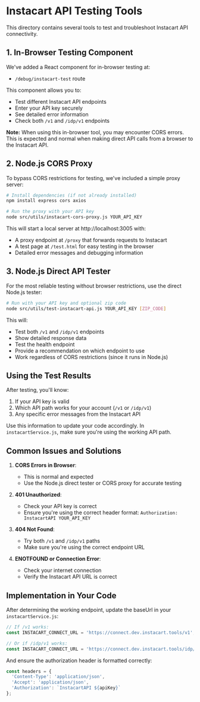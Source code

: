 # Instacart API Testing Tools

This directory contains several tools to test and troubleshoot Instacart API connectivity.

## 1. In-Browser Testing Component

We've added a React component for in-browser testing at:
- `/debug/instacart-test` route

This component allows you to:
- Test different Instacart API endpoints
- Enter your API key securely
- See detailed error information
- Check both `/v1` and `/idp/v1` endpoints

**Note:** When using this in-browser tool, you may encounter CORS errors. This is expected and normal when making direct API calls from a browser to the Instacart API.

## 2. Node.js CORS Proxy

To bypass CORS restrictions for testing, we've included a simple proxy server:

```bash
# Install dependencies (if not already installed)
npm install express cors axios

# Run the proxy with your API key
node src/utils/instacart-cors-proxy.js YOUR_API_KEY
```

This will start a local server at http://localhost:3005 with:
- A proxy endpoint at `/proxy` that forwards requests to Instacart
- A test page at `/test.html` for easy testing in the browser
- Detailed error messages and debugging information

## 3. Node.js Direct API Tester

For the most reliable testing without browser restrictions, use the direct Node.js tester:

```bash
# Run with your API key and optional zip code
node src/utils/test-instacart-api.js YOUR_API_KEY [ZIP_CODE]
```

This will:
- Test both `/v1` and `/idp/v1` endpoints
- Show detailed response data
- Test the health endpoint
- Provide a recommendation on which endpoint to use
- Work regardless of CORS restrictions (since it runs in Node.js)

## Using the Test Results

After testing, you'll know:

1. If your API key is valid
2. Which API path works for your account (`/v1` or `/idp/v1`)
3. Any specific error messages from the Instacart API

Use this information to update your code accordingly. In `instacartService.js`, make sure you're using the working API path.

## Common Issues and Solutions

1. **CORS Errors in Browser**: 
   - This is normal and expected
   - Use the Node.js direct tester or CORS proxy for accurate testing

2. **401 Unauthorized**:
   - Check your API key is correct
   - Ensure you're using the correct header format: `Authorization: InstacartAPI YOUR_API_KEY`

3. **404 Not Found**:
   - Try both `/v1` and `/idp/v1` paths
   - Make sure you're using the correct endpoint URL
   
4. **ENOTFOUND or Connection Error**:
   - Check your internet connection
   - Verify the Instacart API URL is correct

## Implementation in Your Code

After determining the working endpoint, update the baseUrl in your `instacartService.js`:

```javascript
// If /v1 works:
const INSTACART_CONNECT_URL = 'https://connect.dev.instacart.tools/v1';

// Or if /idp/v1 works:
const INSTACART_CONNECT_URL = 'https://connect.dev.instacart.tools/idp/v1';
```

And ensure the authorization header is formatted correctly:

```javascript
const headers = {
  'Content-Type': 'application/json',
  'Accept': 'application/json',
  'Authorization': `InstacartAPI ${apiKey}`
};
```